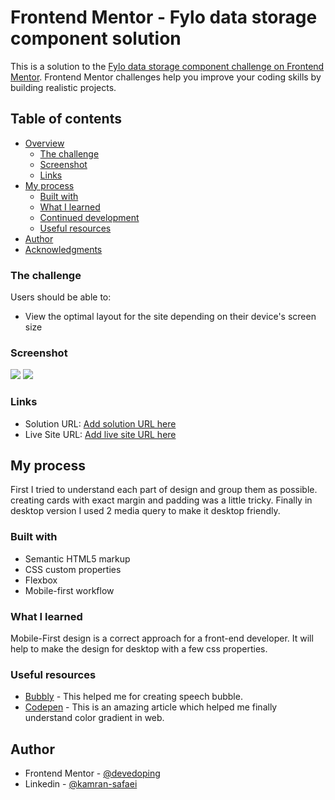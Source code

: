 # Frontend Mentor - Fylo data storage component solution

This is a solution to the [Fylo data storage component challenge on Frontend Mentor](https://www.frontendmentor.io/challenges/fylo-data-storage-component-1dZPRbV5n). Frontend Mentor challenges help you improve your coding skills by building realistic projects. 

## Table of contents

- [Overview](#overview)
  - [The challenge](#the-challenge)
  - [Screenshot](#screenshot)
  - [Links](#links)
- [My process](#my-process)
  - [Built with](#built-with)
  - [What I learned](#what-i-learned)
  - [Continued development](#continued-development)
  - [Useful resources](#useful-resources)
- [Author](#author)
- [Acknowledgments](#acknowledgments)



### The challenge

Users should be able to:

- View the optimal layout for the site depending on their device's screen size

### Screenshot

![](./screenshot/mobile.jpg)
![](./screenshot/desktop.jpg)



### Links

- Solution URL: [Add solution URL here](https://your-solution-url.com)
- Live Site URL: [Add live site URL here](https://your-live-site-url.com)

## My process
First I tried to understand each part of design and group them as possible. creating cards with exact margin and padding was a little tricky. Finally in desktop version I used 2 media query to make it desktop friendly.

### Built with

- Semantic HTML5 markup
- CSS custom properties
- Flexbox
- Mobile-first workflow

### What I learned

Mobile-First design is a correct approach for a front-end developer. It will help to make the design for desktop with a few css properties.

### Useful resources

- [Bubbly](https://projects.verou.me/bubbly/) - This helped me for creating speech bubble.
- [Codepen](https://codepen.io/ronarr/pen/LYYBOJP) - This is an amazing article which helped me finally understand color gradient in web.

## Author

- Frontend Mentor - [@devedoping](https://devedoping.ir/intro/)
- Linkedin - [@kamran-safaei](https://www.linkedin.com/in/kamran-safaei/)